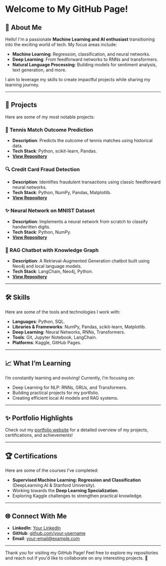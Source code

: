 # Welcome to My GitHub Page!

## 🌟 About Me
Hello! I'm a passionate **Machine Learning and AI enthusiast** transitioning into the exciting world of tech. My focus areas include:
- **Machine Learning**: Regression, classification, and neural networks.
- **Deep Learning**: From feedforward networks to RNNs and transformers.
- **Natural Language Processing**: Building models for sentiment analysis, text generation, and more.

I aim to leverage my skills to create impactful projects while sharing my learning journey.

---

## 🚀 Projects
Here are some of my most notable projects:

### 🎾 Tennis Match Outcome Prediction
- **Description**: Predicts the outcome of tennis matches using historical data.
- **Tech Stack**: Python, scikit-learn, Pandas.
- **[View Repository](#)**

### 🔍 Credit Card Fraud Detection
- **Description**: Identifies fraudulent transactions using classic feedforward neural networks.
- **Tech Stack**: Python, NumPy, Pandas, Matplotlib.
- **[View Repository](#)**

### ✨ Neural Network on MNIST Dataset
- **Description**: Implements a neural network from scratch to classify handwritten digits.
- **Tech Stack**: Python, NumPy.
- **[View Repository](#)**

### 🤖 RAG Chatbot with Knowledge Graph
- **Description**: A Retrieval-Augmented Generation chatbot built using Neo4j and local language models.
- **Tech Stack**: LangChain, Neo4j, Python.
- **[View Repository](#)**

---

## 🛠️ Skills
Here are some of the tools and technologies I work with:

- **Languages**: Python, SQL.
- **Libraries & Frameworks**: NumPy, Pandas, scikit-learn, Matplotlib.
- **Deep Learning**: Neural Networks, RNNs, Transformers.
- **Tools**: Git, Jupyter Notebook, LangChain.
- **Platforms**: Kaggle, GitHub Pages.

---

## 📈 What I’m Learning
I’m constantly learning and evolving! Currently, I’m focusing on:
- Deep Learning for NLP: RNNs, GRUs, and Transformers.
- Building practical projects for my portfolio.
- Creating efficient local AI models and RAG systems.

---

## ✨ Portfolio Highlights
Check out my [portfolio website](#) for a detailed overview of my projects, certifications, and achievements!

---

## 🏆 Certifications
Here are some of the courses I’ve completed:
- **Supervised Machine Learning: Regression and Classification** (DeepLearning.AI & Stanford University).
- Working towards the **Deep Learning Specialization**.
- Exploring Kaggle challenges to strengthen practical knowledge.

---

## 🌐 Connect With Me
- **LinkedIn**: [Your LinkedIn](#)
- **GitHub**: [github.com/your-username](#)
- **Email**: [your-email@example.com](#)

---

Thank you for visiting my GitHub Page! Feel free to explore my repositories and reach out if you'd like to collaborate on any interesting projects. 🚀
